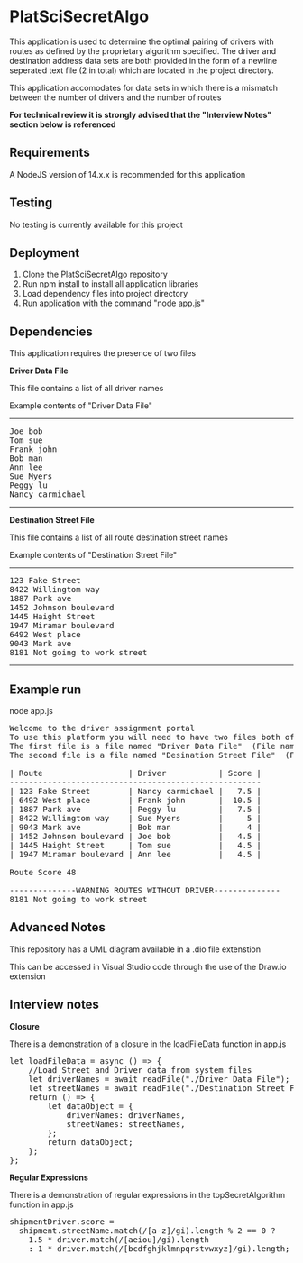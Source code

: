 # PlatSciSecretAlgo

This application is used to determine the optimal pairing of drivers with routes as defined by the proprietary algorithm specified. The driver and destination address data sets are both provided in the form of a newline seperated text file (2 in total) which are located in the project directory.

This application accomodates for data sets in which there is a mismatch between the number of drivers and the number of routes

**For technical review it is strongly advised that the "Interview Notes" section below is referenced**

## Requirements

A NodeJS version of 14.x.x is recommended for this application

## Testing

No testing is currently available for this project

## Deployment
1) Clone the PlatSciSecretAlgo repository
2) Run npm install to install all application libraries
3) Load dependency files into project directory
4) Run application with the command "node app.js"

## Dependencies
This application requires the presence of two files


**Driver Data File**

This file contains a list of all driver names

Example contents of "Driver Data File"

-----------------------------------------

<pre>
Joe bob
Tom sue
Frank john
Bob man
Ann lee
Sue Myers
Peggy lu
Nancy carmichael
</pre>
-----------------------------------------

**Destination Street File**

This file contains a list of all route destination street names

Example contents of "Destination Street File"

-----------------------------------------
<pre>
123 Fake Street
8422 Willingtom way
1887 Park ave
1452 Johnson boulevard
1445 Haight Street
1947 Miramar boulevard
6492 West place
9043 Mark ave
8181 Not going to work street
</pre>
-----------------------------------------

## Example run

node app.js

<pre>
Welcome to the driver assignment portal
To use this platform you will need to have two files both of which will need to be in the same folder as this application
The first file is a file named "Driver Data File"  (File name is case sensitive) that will need to contain the drivers names
The second file is a file named "Desination Street File"  (File name is case sensitive) that will need to contain the street address of the shipment destinations

| Route                  | Driver           | Score |
-----------------------------------------------------
| 123 Fake Street        | Nancy carmichael |   7.5 |
| 6492 West place        | Frank john       |  10.5 |
| 1887 Park ave          | Peggy lu         |   7.5 |
| 8422 Willingtom way    | Sue Myers        |     5 |
| 9043 Mark ave          | Bob man          |     4 |
| 1452 Johnson boulevard | Joe bob          |   4.5 |
| 1445 Haight Street     | Tom sue          |   4.5 |
| 1947 Miramar boulevard | Ann lee          |   4.5 |

Route Score 48

--------------WARNING ROUTES WITHOUT DRIVER--------------
8181 Not going to work street
</pre>
## Advanced Notes

This repository has a UML diagram available in a .dio file extenstion

This can be accessed in Visual Studio code through the use of the Draw.io extension

## Interview notes
**Closure**

There is a demonstration of a closure in the loadFileData function in app.js

<pre>
let loadFileData = async () => {
    //Load Street and Driver data from system files
    let driverNames = await readFile("./Driver Data File");
    let streetNames = await readFile("./Destination Street File");
    return () => {
        let dataObject = {
            driverNames: driverNames,
            streetNames: streetNames,
        };
        return dataObject;
    };
};
</pre>

**Regular Expressions**

There is a demonstration of regular expressions in the topSecretAlgorithm function in app.js

<pre>
shipmentDriver.score = 
  shipment.streetName.match(/[a-z]/gi).length % 2 == 0 ? 
    1.5 * driver.match(/[aeiou]/gi).length
    : 1 * driver.match(/[bcdfghjklmnpqrstvwxyz]/gi).length;
</pre>
